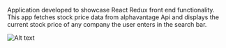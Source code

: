Application developed to showcase React Redux front end functionality. This app fetches stock price data from alphavantage Api and displays the current stock price of any company the user enters in the search bar. 

![Alt text](/../CiscoCodingChallenge/master/src/img/screenshot2.JPG)
